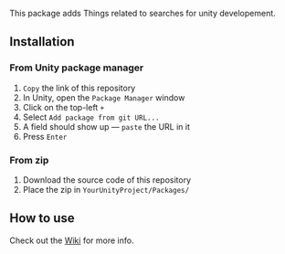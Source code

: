 This package adds Things related to searches for unity developement.

## Installation
### From Unity package manager
1. `Copy` the link of this repository
2. In Unity, open the `Package Manager` window
3. Click on the top-left `+`
4. Select `Add package from git URL...`
5. A field should show up — `paste` the URL in it
6. Press `Enter`

### From zip
1. Download the source code of this repository
2. Place the zip in `YourUnityProject/Packages/`

## How to use
Check out the [Wiki](https://github.com/Kiryonn/com.kiryonn.unity-searchables/wiki) for more info.